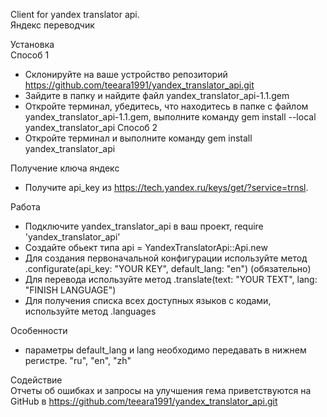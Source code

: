 Client for yandex translator api.   
Яндекс переводчик

Установка  
Способ 1  
- Склонируйте на ваше устройство репозиторий https://github.com/teeara1991/yandex_translator_api.git  
- Зайдите в папку и найдите файл yandex_translator_api-1.1.gem  
- Откройте терминал, убедитесь, что находитесь в папке с файлом yandex_translator_api-1.1.gem, 
выполните команду gem install --local yandex_translator_api
Способ 2  
- Откройте терминал и выполните команду gem install yandex_translator_api

Получение ключа яндекс  
- Получите api_key из https://tech.yandex.ru/keys/get/?service=trnsl.

Работа  
- Подключите yandex_translator_api в ваш проект, require 'yandex_translator_api'  
- Создайте обьект типа api = YandexTranslatorApi::Api.new 
- Для создания первоначальной конфигурации используйте метод  .configurate(api_key: "YOUR KEY", default_lang: "en") (обязательно) 
- Для перевода используйте метод  .translate(text: "YOUR TEXT", lang: "FINISH LANGUAGE")  
- Для получения списка всех доступных языков с кодами, используйте метод  .languages  

Особенности  
- параметры default_lang и lang необходимо передавать в нижнем регистре. "ru", "en", "zh"

Содействие  
Отчеты об ошибках и запросы на улучшения гема приветствуются на GitHub в https://github.com/teeara1991/yandex_translator_api.git
